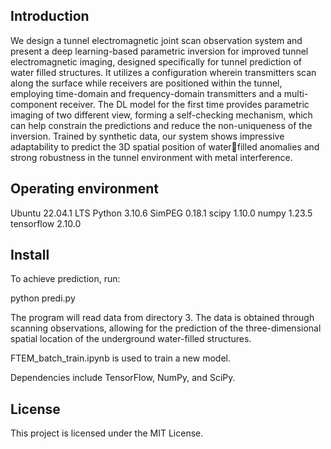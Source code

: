 ## Introduction
We design a tunnel electromagnetic joint scan observation system and present a deep learning-based parametric inversion for improved tunnel electromagnetic imaging, designed specifically for tunnel prediction of water filled structures. It utilizes a configuration
wherein transmitters scan along the surface while receivers are positioned within the tunnel, employing time-domain and frequency-domain transmitters and a multi-component receiver. The DL model for the first time provides parametric imaging of two different view, forming a self-checking mechanism, which
can help constrain the predictions and reduce the non-uniqueness of the inversion. Trained by synthetic data, our system shows impressive adaptability to predict the 3D spatial position of waterfilled anomalies and strong robustness in the tunnel environment
with metal interference.

## Operating environment
Ubuntu 22.04.1 LTS
Python 3.10.6
SimPEG 0.18.1
scipy  1.10.0
numpy 1.23.5
tensorflow 2.10.0

## Install


To achieve prediction, run:

python predi.py

The program will read data from directory 3. The data is obtained through scanning observations, allowing for the prediction of the three-dimensional spatial location of the underground water-filled structures.

FTEM_batch_train.ipynb is used to train a new model.

Dependencies include TensorFlow, NumPy, and SciPy.

## License

This project is licensed under the MIT License.
